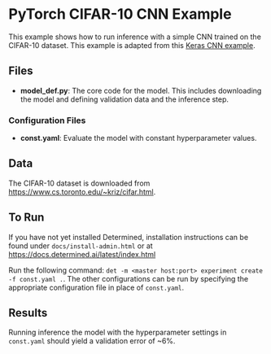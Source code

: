 # PyTorch CIFAR-10 CNN Example

This example shows how to run inference with a simple CNN trained on the CIFAR-10 dataset.
This example is adapted from this [Keras CNN
example](https://github.com/fchollet/keras/blob/master/examples/cifar10_cnn.py).

## Files
* **model_def.py**: The core code for the model. This includes downloading the model and defining
validation data and the inference step.

### Configuration Files
* **const.yaml**: Evaluate the model with constant hyperparameter values.

## Data
The CIFAR-10 dataset is downloaded from https://www.cs.toronto.edu/~kriz/cifar.html.

## To Run
If you have not yet installed Determined, installation instructions can be found
under `docs/install-admin.html` or at https://docs.determined.ai/latest/index.html

Run the following command: `det -m <master host:port> experiment create -f
const.yaml .`. The other configurations can be run by specifying the appropriate
configuration file in place of `const.yaml`.

## Results
Running inference the model with the hyperparameter settings in `const.yaml` should yield
a validation error of ~6%.
